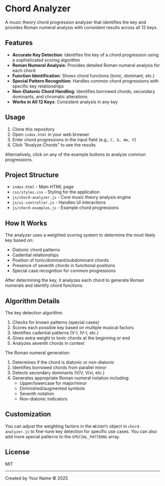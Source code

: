 # Chord Analyzer

A music theory chord progression analyzer that identifies the key and provides Roman numeral analysis with consistent results across all 12 keys.

## Features

- **Accurate Key Detection**: Identifies the key of a chord progression using a sophisticated scoring algorithm
- **Roman Numeral Analysis**: Provides detailed Roman numeral analysis for each chord
- **Function Identification**: Shows chord functions (tonic, dominant, etc.)
- **Special Pattern Recognition**: Handles common chord progressions with specific key relationships
- **Non-Diatonic Chord Handling**: Identifies borrowed chords, secondary dominants, and chromatic alterations
- **Works in All 12 Keys**: Consistent analysis in any key

## Usage

1. Clone this repository
2. Open `index.html` in your web browser
3. Enter chord progressions in the input field (e.g., `C, G, Am, F`)
4. Click "Analyze Chords" to see the results

Alternatively, click on any of the example buttons to analyze common progressions.

## Project Structure

- `index.html` - Main HTML page
- `css/styles.css` - Styling for the application
- `js/chord-analyzer.js` - Core music theory analysis engine
- `js/ui-controller.js` - Handles UI interactions
- `js/chord-examples.js` - Example chord progressions

## How It Works

The analyzer uses a weighted scoring system to determine the most likely key based on:

- Diatonic chord patterns
- Cadential relationships
- Position of tonic/dominant/subdominant chords
- Presence of seventh chords in functional positions
- Special case recognition for common progressions

After determining the key, it analyzes each chord to generate Roman numerals and identify chord functions.

## Algorithm Details

The key detection algorithm:

1. Checks for known patterns (special cases)
2. Scores each possible key based on multiple musical factors
3. Identifies cadential patterns (V-I, IV-I, etc.)
4. Gives extra weight to tonic chords at the beginning or end
5. Analyzes seventh chords in context

The Roman numeral generation:

1. Determines if the chord is diatonic or non-diatonic
2. Identifies borrowed chords from parallel minor
3. Detects secondary dominants (V/V, V/vi, etc.)
4. Generates appropriate Roman numeral notation including:
   - Upper/lowercase for major/minor
   - Diminished/augmented symbols
   - Seventh notation
   - Non-diatonic indicators

## Customization

You can adjust the weighting factors in the `WEIGHTS` object in `chord-analyzer.js` to fine-tune key detection for specific use cases. You can also add more special patterns to the `SPECIAL_PATTERNS` array.

## License

MIT

---

Created by Your Name © 2025